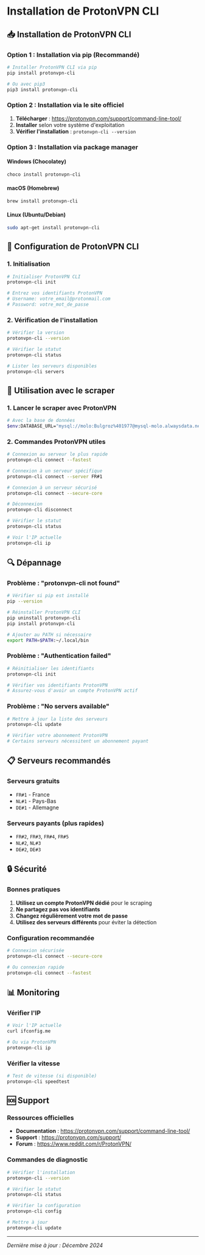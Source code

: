 # Installation de ProtonVPN CLI

## 📥 Installation de ProtonVPN CLI

### Option 1 : Installation via pip (Recommandé)

```bash
# Installer ProtonVPN CLI via pip
pip install protonvpn-cli

# Ou avec pip3
pip3 install protonvpn-cli
```

### Option 2 : Installation via le site officiel

1. **Télécharger** : https://protonvpn.com/support/command-line-tool/
2. **Installer** selon votre système d'exploitation
3. **Vérifier l'installation** : `protonvpn-cli --version`

### Option 3 : Installation via package manager

#### Windows (Chocolatey)
```bash
choco install protonvpn-cli
```

#### macOS (Homebrew)
```bash
brew install protonvpn-cli
```

#### Linux (Ubuntu/Debian)
```bash
sudo apt-get install protonvpn-cli
```

## 🔧 Configuration de ProtonVPN CLI

### 1. Initialisation
```bash
# Initialiser ProtonVPN CLI
protonvpn-cli init

# Entrez vos identifiants ProtonVPN
# Username: votre_email@protonmail.com
# Password: votre_mot_de_passe
```

### 2. Vérification de l'installation
```bash
# Vérifier la version
protonvpn-cli --version

# Vérifier le statut
protonvpn-cli status

# Lister les serveurs disponibles
protonvpn-cli servers
```

## 🚀 Utilisation avec le scraper

### 1. Lancer le scraper avec ProtonVPN
```bash
# Avec la base de données
$env:DATABASE_URL="mysql://molo:Bulgroz%401977@mysql-molo.alwaysdata.net:3306/molo_dalon974"; node scripts/scrape-lbc-protonvpn.js
```

### 2. Commandes ProtonVPN utiles

```bash
# Connexion au serveur le plus rapide
protonvpn-cli connect --fastest

# Connexion à un serveur spécifique
protonvpn-cli connect --server FR#1

# Connexion à un serveur sécurisé
protonvpn-cli connect --secure-core

# Déconnexion
protonvpn-cli disconnect

# Vérifier le statut
protonvpn-cli status

# Voir l'IP actuelle
protonvpn-cli ip
```

## 🔍 Dépannage

### Problème : "protonvpn-cli not found"
```bash
# Vérifier si pip est installé
pip --version

# Réinstaller ProtonVPN CLI
pip uninstall protonvpn-cli
pip install protonvpn-cli

# Ajouter au PATH si nécessaire
export PATH=$PATH:~/.local/bin
```

### Problème : "Authentication failed"
```bash
# Réinitialiser les identifiants
protonvpn-cli init

# Vérifier vos identifiants ProtonVPN
# Assurez-vous d'avoir un compte ProtonVPN actif
```

### Problème : "No servers available"
```bash
# Mettre à jour la liste des serveurs
protonvpn-cli update

# Vérifier votre abonnement ProtonVPN
# Certains serveurs nécessitent un abonnement payant
```

## 📋 Serveurs recommandés

### Serveurs gratuits
- `FR#1` - France
- `NL#1` - Pays-Bas
- `DE#1` - Allemagne

### Serveurs payants (plus rapides)
- `FR#2`, `FR#3`, `FR#4`, `FR#5`
- `NL#2`, `NL#3`
- `DE#2`, `DE#3`

## 🔒 Sécurité

### Bonnes pratiques
1. **Utilisez un compte ProtonVPN dédié** pour le scraping
2. **Ne partagez pas vos identifiants**
3. **Changez régulièrement votre mot de passe**
4. **Utilisez des serveurs différents** pour éviter la détection

### Configuration recommandée
```bash
# Connexion sécurisée
protonvpn-cli connect --secure-core

# Ou connexion rapide
protonvpn-cli connect --fastest
```

## 📊 Monitoring

### Vérifier l'IP
```bash
# Voir l'IP actuelle
curl ifconfig.me

# Ou via ProtonVPN
protonvpn-cli ip
```

### Vérifier la vitesse
```bash
# Test de vitesse (si disponible)
protonvpn-cli speedtest
```

## 🆘 Support

### Ressources officielles
- **Documentation** : https://protonvpn.com/support/command-line-tool/
- **Support** : https://protonvpn.com/support/
- **Forum** : https://www.reddit.com/r/ProtonVPN/

### Commandes de diagnostic
```bash
# Vérifier l'installation
protonvpn-cli --version

# Vérifier le statut
protonvpn-cli status

# Vérifier la configuration
protonvpn-cli config

# Mettre à jour
protonvpn-cli update
```

---

*Dernière mise à jour : Décembre 2024*

